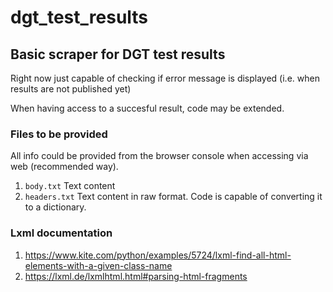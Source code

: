 # dgt_test_results

## Basic scraper for DGT test results

Right now just capable of checking if error message is displayed (i.e. when results are not published yet)

When having access to a succesful result, code may be extended.


### Files to be provided
All info could be provided from the browser console when accessing via web (recommended way).

1. `body.txt` Text content
2. `headers.txt` Text content in raw format. Code is capable of converting it to a dictionary.

### Lxml documentation
1. https://www.kite.com/python/examples/5724/lxml-find-all-html-elements-with-a-given-class-name
2. https://lxml.de/lxmlhtml.html#parsing-html-fragments

